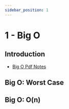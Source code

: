 ```yaml
---
sidebar_position: 1
---
```


# 1 - Big O

## Introduction

- [Big O Pdf Notes](https://github.com/pravn27/ds-algo-tech-doc/blob/master/docs/ds-algo-course-tutorials/from-scott-barrett/readerDoc/1-big-o/Big%2BO%2BNotes.pdf)

## Big O: Worst Case

## Big O: O(n)

